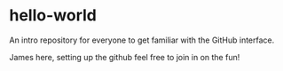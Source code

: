 # hello-world
An intro repository for everyone to get familiar with the GitHub interface.

James here, setting up the github feel free to join in on the fun! 
